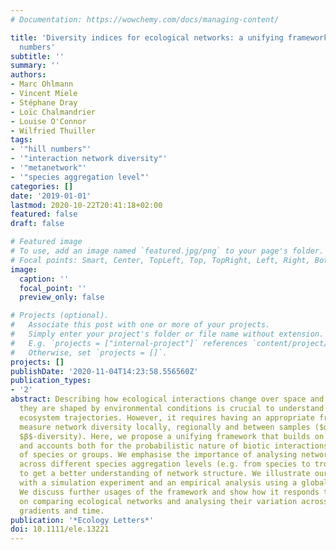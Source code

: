 ```yaml
---
# Documentation: https://wowchemy.com/docs/managing-content/

title: 'Diversity indices for ecological networks: a unifying framework using Hill
  numbers'
subtitle: ''
summary: ''
authors:
- Marc Ohlmann
- Vincent Miele
- Stéphane Dray
- Loïc Chalmandrier
- Louise O'Connor
- Wilfried Thuiller
tags:
- '"hill numbers"'
- '"interaction network diversity"'
- '"metanetwork"'
- '"species aggregation level"'
categories: []
date: '2019-01-01'
lastmod: 2020-10-22T20:41:18+02:00
featured: false
draft: false

# Featured image
# To use, add an image named `featured.jpg/png` to your page's folder.
# Focal points: Smart, Center, TopLeft, Top, TopRight, Left, Right, BottomLeft, Bottom, BottomRight.
image:
  caption: ''
  focal_point: ''
  preview_only: false

# Projects (optional).
#   Associate this post with one or more of your projects.
#   Simply enter your project's folder or file name without extension.
#   E.g. `projects = ["internal-project"]` references `content/project/deep-learning/index.md`.
#   Otherwise, set `projects = []`.
projects: []
publishDate: '2020-11-04T14:23:58.556560Z'
publication_types:
- '2'
abstract: Describing how ecological interactions change over space and time and how
  they are shaped by environmental conditions is crucial to understand and predict
  ecosystem trajectories. However, it requires having an appropriate framework to
  measure network diversity locally, regionally and between samples ($α$-, $γ$- and
  $β$-diversity). Here, we propose a unifying framework that builds on Hill numbers
  and accounts both for the probabilistic nature of biotic interactions and the abundances
  of species or groups. We emphasise the importance of analysing network diversity
  across different species aggregation levels (e.g. from species to trophic groups)
  to get a better understanding of network structure. We illustrate our framework
  with a simulation experiment and an empirical analysis using a global food-web database.
  We discuss further usages of the framework and show how it responds to recent calls
  on comparing ecological networks and analysing their variation across environmental
  gradients and time.
publication: '*Ecology Letters*'
doi: 10.1111/ele.13221
---
```

